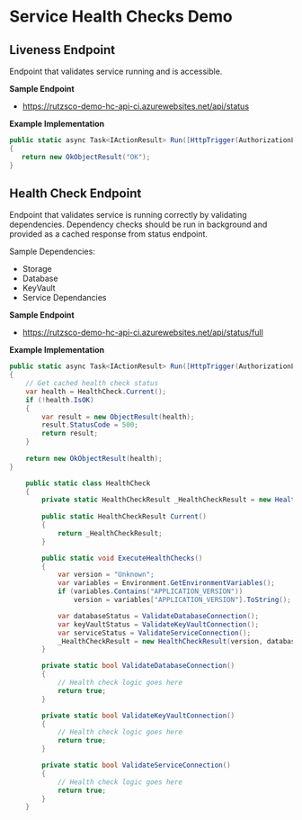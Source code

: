 # Service Health Checks Demo

## Liveness Endpoint

Endpoint that validates service running and is accessible.

**Sample Endpoint**

- https://rutzsco-demo-hc-api-ci.azurewebsites.net/api/status

**Example Implementation**

```csharp
public static async Task<IActionResult> Run([HttpTrigger(AuthorizationLevel.Function, "get", Route = "status")] HttpRequest req)
{
   return new OkObjectResult("OK");
}
```

## Health Check Endpoint

Endpoint that validates service is running correctly by validating dependencies. Dependency checks should be run in background and provided as a cached response from status endpoint.

Sample Dependencies:
- Storage
- Database
- KeyVault
- Service Dependancies

**Sample Endpoint**

- https://rutzsco-demo-hc-api-ci.azurewebsites.net/api/status/full

**Example Implementation**

```csharp
public static async Task<IActionResult> Run([HttpTrigger(AuthorizationLevel.Function, "get", Route = "status/full")] HttpRequest req)
{
    // Get cached health check status
    var health = HealthCheck.Current();
    if (!health.IsOK)
    {
        var result = new ObjectResult(health);
        result.StatusCode = 500;
        return result;
    }
            
    return new OkObjectResult(health);
}
```

```csharp
    public static class HealthCheck
    {
        private static HealthCheckResult _HealthCheckResult = new HealthCheckResult("Unknown",false,false,false);
        
        public static HealthCheckResult Current()
        {
            return _HealthCheckResult;
        }

        public static void ExecuteHealthChecks()
        {
            var version = "Unknown";
            var variables = Environment.GetEnvironmentVariables();
            if (variables.Contains("APPLICATION_VERSION"))
                version = variables["APPLICATION_VERSION"].ToString();

            var databaseStatus = ValidateDatabaseConnection();
            var keyVaultStatus = ValidateKeyVaultConnection();
            var serviceStatus = ValidateServiceConnection();
            _HealthCheckResult = new HealthCheckResult(version, databaseStatus, keyVaultStatus, serviceStatus);
        }

        private static bool ValidateDatabaseConnection()
        {
            // Health check logic goes here
            return true;
        }

        private static bool ValidateKeyVaultConnection()
        {
            // Health check logic goes here
            return true;
        }

        private static bool ValidateServiceConnection()
        {
            // Health check logic goes here
            return true;
        }
    }
```




